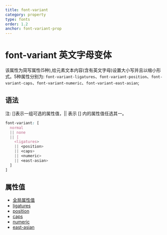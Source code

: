 ```yaml
---
title: font-variant
category: property
type: fonts
order: 1.2
anchor: font-variant-prop
---
```


# font-variant 英文字母变体

该属性为简写属性(5种),给元素文本内容(含有英文字母)设置大小写并且以缩小形式。5种属性分别为: `font-variant-ligatures`、`font-variant-position`、`font-variant-caps`、`font-variant-numeric`、`font-variant-east-asian`;

## 语法

注: []表示一组可选的属性值，|| 表示 [] 内的属性值任选其一。

```css
font-variant: [
  normal
  || none
  || [
    <ligatures>
    || <position>
    || <caps>
    || <numeric>
    || <east-asian>
  ]
]
```

## 属性值

* [全局属性值](/front-end/CSS/values#anchor-值类型)
* [ligatures](/front-end/CSS/property/fonts/font-variant-ligatures)
* [position](/front-end/CSS/property/fonts/font-variant-position)
* [caps](/front-end/CSS/property/fonts/font-variant-caps)
* [numeric](/front-end/CSS/property/fonts/font-variant-numeric)
* [east-asian](/front-end/CSS/property/fonts/font-variant-east-asian)
